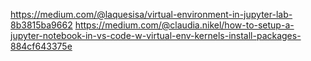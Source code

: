 https://medium.com/@laquesisa/virtual-environment-in-jupyter-lab-8b3815ba9662
https://medium.com/@claudia.nikel/how-to-setup-a-jupyter-notebook-in-vs-code-w-virtual-env-kernels-install-packages-884cf643375e